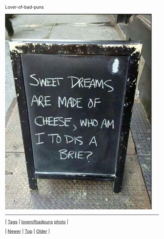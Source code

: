 <!--
title: Lover-of-bad-puns
date: 2020-06-28T15:27:00.092Z
tags: loverofbadpuns, photo
-->


Lover-of-bad-puns

![](130361461784-0.jpg)

<!--BOTTOM-POST-NAVIGATION-->
---

| [Tags](tags.md) | [loverofbadpuns](tag-loverofbadpuns.md) [photo](tag-photo.md) |

| [Newer](130295165719.md) | [Top](index.md) | [Older](130422935519.md) |